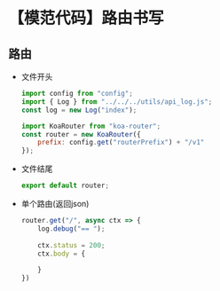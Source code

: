 # 【模范代码】路由书写

## 路由

- 文件开头

    ```js
    import config from "config";
    import { Log } from "../../../utils/api_log.js";
    const log = new Log("index");

    import KoaRouter from "koa-router";
    const router = new KoaRouter({
        prefix: config.get("routerPrefix") + "/v1"
    });
    ```

- 文件结尾
    ```js
    export default router;
    ```

- 单个路由(返回json)
    ```js
    router.get("/", async ctx => {
        log.debug("== ");
        
        ctx.status = 200;
        ctx.body = {
        
        }
    })
    ```
    